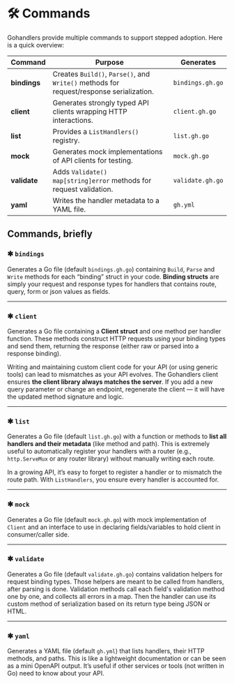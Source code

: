 # 🛠️ Commands

Gohandlers provide multiple commands to support stepped adoption. Here is a quick overview:

| Command      | Purpose                                                                                 | Generates        |
| ------------ | --------------------------------------------------------------------------------------- | ---------------- |
| **bindings** | Creates `Build()`, `Parse()`, and `Write()` methods for request/response serialization. | `bindings.gh.go` |
| **client**   | Generates strongly typed API clients wrapping HTTP interactions.                        | `client.gh.go`   |
| **list**     | Provides a `ListHandlers()` registry.                                                   | `list.gh.go`     |
| **mock**     | Generates mock implementations of API clients for testing.                              | `mock.gh.go`     |
| **validate** | Adds `Validate() map[string]error` methods for request validation.                      | `validate.gh.go` |
| **yaml**     | Writes the handler metadata to a YAML file.                                             | `gh.yml`         |

## Commands, briefly

### ✱ `bindings`

Generates a Go file (default `bindings.gh.go`) containing `Build`, `Parse` and `Write` methods for each “binding” struct in your code. **Binding structs** are simply your request and response types for handlers that contains route, query, form or json values as fields.

---

### ✱ `client`

Generates a Go file containing a **Client struct** and one method per handler function. These methods construct HTTP requests using your binding types and send them, returning the response (either raw or parsed into a response binding).

Writing and maintaining custom client code for your API (or using generic tools) can lead to mismatches as your API evolves. The Gohandlers client ensures **the client library always matches the server**. If you add a new query parameter or change an endpoint, regenerate the client — it will have the updated method signature and logic.

---

### ✱ `list`

Generates a Go file (default `list.gh.go`) with a function or methods to **list all handlers and their metadata** (like method and path). This is extremely useful to automatically register your handlers with a router (e.g., `http.ServeMux` or any router library) without manually writing each route.

In a growing API, it’s easy to forget to register a handler or to mismatch the route path. With `ListHandlers`, you ensure every handler is accounted for.

---

### ✱ `mock`

Generates a Go file (default `mock.gh.go`) with mock implementation of `Client` and an interface to use in declaring fields/variables to hold client in consumer/caller side.

---

### ✱ `validate`

Generates a Go file (default `validate.gh.go`) contains validation helpers for request binding types. Those helpers are meant to be called from handlers, after parsing is done. Validation methods call each field's validation method one by one, and collects all errors in a map. Then the handler can use its custom method of serialization based on its return type being JSON or HTML.

---

### ✱ `yaml`

Generates a YAML file (default `gh.yml`) that lists handlers, their HTTP methods, and paths. This is like a lightweight documentation or can be seen as a mini OpenAPI output. It’s useful if other services or tools (not written in Go) need to know about your API.
